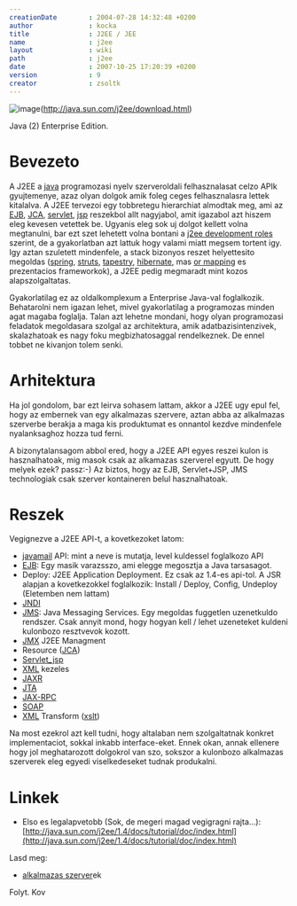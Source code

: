 ```yaml
---
creationDate        : 2004-07-28 14:32:48 +0200 
author              : kocka 
title               : J2EE / JEE 
name                : j2ee 
layout              : wiki 
path                : j2ee 
date                : 2007-10-25 17:20:39 +0200 
version             : 9 
creator             : zsoltk 
---
```

![image](http://hackers.forgeahead.hu/space/SnipSnap/config/j2ee_jdk_button_classic_red.gif)(http://java.sun.com/j2ee/download.html)

Java (2) Enterprise Edition.

# Bevezeto

A J2EE a [java](java.html) programozasi nyelv szerveroldali felhasznalasat celzo APIk gyujtemenye, azaz olyan dolgok amik foleg ceges felhasznalasra lettek kitalalva. A J2EE tervezoi egy tobbretegu hierarchiat almodtak meg, ami az [EJB](EJB.html), [JCA](JCA.html), [servlet](servlet.html), [jsp](JSP.html) reszekbol allt nagyjabol, amit igazabol azt hiszem eleg kevesen vetettek be. Ugyanis eleg sok uj dolgot kellett volna megtanulni, bar ezt szet lehetett volna bontani a [j2ee development roles](j2ee%20development%20roles.html) szerint, de a gyakorlatban azt lattuk hogy valami miatt megsem tortent igy. Igy aztan szuletett mindenfele, a stack bizonyos reszet helyettesito megoldas ([spring](spring.html), [struts](struts.html), [tapestry](tapestry.html), [hibernate](Hibernate.html), mas [or mapping](OR%20Mapping.html) es prezentacios frameworkok), a J2EE pedig megmaradt mint kozos alapszolgaltatas.

Gyakorlatilag ez az oldalkomplexum a Enterprise Java-val foglalkozik. Behatarolni nem igazan lehet, mivel gyakorlatilag a programozas minden agat magaba foglalja. Talan azt lehetne mondani, hogy olyan programozasi feladatok megoldasara szolgal az architektura, amik adatbazisintenzivek, skalazhatoak es nagy foku megbizhatosaggal rendelkeznek. De ennel tobbet ne kivanjon tolem senki.

# Arhitektura

Ha jol gondolom, bar ezt leirva sohasem lattam, akkor a J2EE ugy epul fel, hogy az embernek van egy alkalmazas szervere, aztan abba az alkalmazas szerverbe berakja a maga kis produktumat es onnantol kezdve mindenfele nyalanksaghoz hozza tud ferni.

A bizonytalansagom abbol ered, hogy a J2EE API egyes reszei kulon is hasznalhatoak, mig masok csak az alkamazas szerverel egyutt. De hogy melyek ezek? passz:-) Az biztos, hogy az EJB, Servlet+JSP, JMS technologiak csak szerver kontaineren belul hasznalhatoak.

# Reszek

Vegignezve a J2EE API-t, a kovetkezoket latom:

*   [javamail](Missing.html) API: mint a neve is mutatja, level kuldessel foglalkozo API
*   [EJB](EJB.html): Egy masik varazsszo, ami elegge megosztja a Java tarsasagot.
*   Deploy: J2EE Application Deployment. Ez csak az 1.4-es api-tol. A JSR alapjan a kovetkezokkel foglalkozik: Install / Deploy, Config, Undeploy (Eletemben nem lattam)
*   [JNDI](JNDI.html)
*   [JMS](JMS.html): Java Messaging Services. Egy megoldas fuggetlen uzenetkuldo rendszer. Csak annyit mond, hogy hogyan kell / lehet uzeneteket kuldeni kulonbozo resztvevok kozott.
*   [JMX](JMX.html) J2EE Managment
*   Resource ([JCA](JCA.html))
*   [Servlet_jsp](servlet_jsp.html)
*   [XML](XML.html) kezeles
*   [JAXR](JAXR.html)
*   [JTA](JTA.html)
*   [JAX-RPC](JAX-RPC.html)
*   [SOAP](SOAP.html)
*   [XML](XML.html) Transform ([xslt](XSLT.html))

Na most ezekrol azt kell tudni, hogy altalaban nem szolgaltatnak konkret implementaciot, sokkal inkabb interface-eket. Ennek okan, annak ellenere hogy jol meghatarozott dolgokrol van szo, sokszor a kulonbozo alkalmazas szerverek eleg egyedi viselkedeseket tudnak produkalni.

# Linkek

*   Elso es legalapvetobb (Sok, de megeri magad vegigragni rajta...): [http://java.sun.com/j2ee/1.4/docs/tutorial/doc/index.html](http://java.sun.com/j2ee/1.4/docs/tutorial/doc/index.html)

Lasd meg:

*   [alkalmazas szerver](Alkalmazas%20Szerver.html)ek

Folyt. Kov


